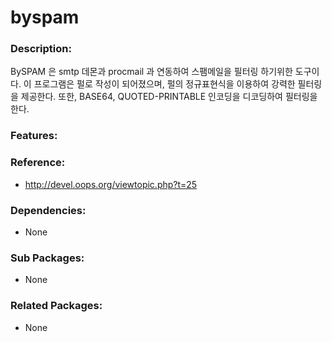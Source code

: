 # byspam

### Description:

BySPAM 은 smtp 데몬과 procmail 과 연동하여 스팸메일을 필터링 하기위한 도구이다. 이 프로그램은 펄로 작성이 되어졌으며, 펄의 정규표현식을 이용하여 강력한 필터링을 제공한다. 또한, BASE64, QUOTED-PRINTABLE 인코딩을 디코딩하여 필터링을 한다.

### Features:

### Reference:
* http://devel.oops.org/viewtopic.php?t=25

### Dependencies:
* None

### Sub Packages:
* None

### Related Packages:
* None